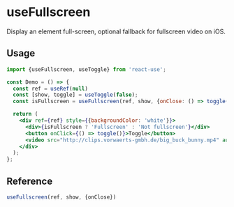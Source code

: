 # useFullscreen

Display an element full-screen, optional fallback for fullscreen video on iOS.

## Usage

```jsx
import {useFullscreen, useToggle} from 'react-use';

const Demo = () => {
  const ref = useRef(null)
  const [show, toggle] = useToggle(false);
  const isFullscreen = useFullscreen(ref, show, {onClose: () => toggle(false)});

  return (
    <div ref={ref} style={{backgroundColor: 'white'}}>
      <div>{isFullscreen ? 'Fullscreen' : 'Not fullscreen'}</div>
      <button onClick={() => toggle()}>Toggle</button>
      <video src="http://clips.vorwaerts-gmbh.de/big_buck_bunny.mp4" autoPlay />
    </div>
  );
};
```

## Reference

```ts
useFullscreen(ref, show, {onClose})
```
